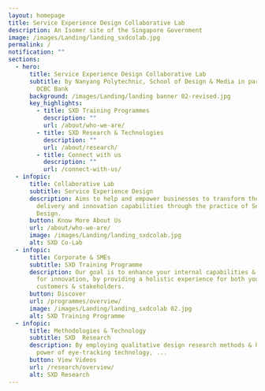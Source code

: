 ```yaml
---
layout: homepage
title: Service Experience Design Collaborative Lab
description: An Isomer site of the Singapore Government
image: /images/Landing/landing_sxdcolab.jpg
permalink: /
notification: ""
sections:
  - hero:
      title: Service Experience Design Collaborative Lab
      subtitle: by Nanyang Polytechnic, School of Design & Media in partnership with
        OCBC Bank
      background: /images/Landing/landing banner 02-revised.jpg
      key_highlights:
        - title: SXD Training Programmes
          description: ""
          url: /about/who-we-are/
        - title: SXD Research & Technologies
          description: ""
          url: /about/research/
        - title: Connect with us
          description: ""
          url: /connect-with-us/
  - infopic:
      title: Collaborative Lab
      subtitle: Service Experience Design
      description: Aims to help and empower businesses to transform their service
        delivery and innovation capabilities through the practice of Service
        Design.
      button: Know More About Us
      url: /about/who-we-are/
      image: /images/Landing/landing_sxdcolab.jpg
      alt: SXD Co-Lab
  - infopic:
      title: Corporate & SMEs
      subtitle: SXD Training Programme
      description: Our goal is to enhance your internal capabilities & work processes
        for innovation, by providing a holistic experience for both your
        customers & stakeholders.
      button: Discover
      url: /programmes/overview/
      image: /images/Landing/landing_sxdcolab 02.jpg
      alt: SXD Training Programme
  - infopic:
      title: Methodologies & Technology
      subtitle: SXD  Research
      description: By employing qualitative design research methods & harnessing the
        power of eye-tracking technology, ...
      button: View Videos
      url: /research/overview/
      alt: SXD Research
---
```

